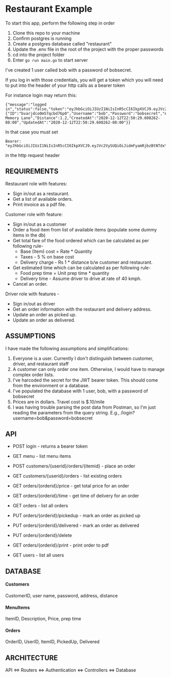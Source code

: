 # Restaurant Example

To start this app, perform the following step in order

1. Clone this repo to your machine
1. Confirm postgres is running
1. Create a postgres database called "restaurant"
1. Update the .env file in the root of the project with the proper passwords
1. cd into the project folder
1. Enter `go run main.go` to start server

I've created 1 user called bob with a password of bobsecret.

If you log in with those credentials, you will get a token which you will need to put into the header of your http calls as a bearer token

For instance login may return this:

```
{"message":"logged in","status":false,"token":"eyJhbGciOiJIUzI1NiIsInR5cCI6IkpXVCJ9.eyJVc2VySUQiOiJidmFyamRjbzBtNTdxY2JkNzZwMCIsIlVzZXJuYW1lIjoiYm9iIiwiZXhwIjoxNjEzODk4MDg2fQ.X7ukZNIO8sdVXrMFEg4s_UgZwf1JBElO_6lcfCPbSD4","user":{"ID":"bvarjdco0m57qcbd76p0","Username":"bob","Password":"bobsecret","Address":"4 Memory Lane","Distance":1.2,"CreatedAt":"2020-12-12T22:50:29.608262-08:00","UpdatedAt":"2020-12-12T22:50:29.608262-08:00"}}
```

In that case you must set

```
Bearer: "eyJhbGciOiJIUzI1NiIsInR5cCI6IkpXVCJ9.eyJVc2VySUQiOiJidmFyamRjbzBtNTdxY2JkNzZwMCIsIlVzZXJuYW1lIjoiYm9iIiwiZXhwIjoxNjEzODk4MDg2fQ.X7ukZNIO8sdVXrMFEg4s_UgZwf1JBElO_6lcfCPbSD4"
```

in the http request header

## REQUIREMENTS

Restaurant role with features:

- Sign in/out as a restaurant.
- Get a list of available orders.
- Print invoice as a pdf file.

Customer role with feature:

- Sign in/out as a customer
- Order a food item from list of available items (populate some dummy items in the db)
- Get total fare of the food ordered which can be calculated as per following rule-
  - Base (Item) cost = Rate \* Quantity
  - Taxes - 5 % on base cost
  - Delivery charge - Rs 1 \* distance b/w customer and restaurant.
- Get estimated time which can be calculated as per following rule-
  - Food prep time = Unit prep time \* quantity
  - Delivery time - Assume driver to drive at rate of 40 kmph.
- Cancel an order.

Driver role with features -

- Sign in/out as driver
- Get an order information with the restaurant and delivery address.
- Update an order as picked up.
- Update an order as delivered.

## ASSUMPTIONS

I have made the following assumptions and simplifications:

1.  Everyone is a user. Currently I don't distinguish between customer, driver, and restaurant staff
1.  A customer can only order one item. Otherwise, I would have to manage complex order lists.
1.  I've harcoded the secret for the JWT bearer token. This should come from the environment or a database.
1.  I've populated the database with 1 user, bob, with a password of bobsecret
1.  Prices are in dollars. Travel cost is $.10/mile
1.  I was having trouble parsing the post data from Postman, so I'm just reading the parameters from the query string.  E.g., /login?username=bob&password=bobsecret

## API

- POST login - returns a bearer token
- GET menu - list menu items

- POST customers/{userid}/orders/{itemid} - place an order
- GET customers/{userid}/orders - list existing orders

- GET orders/{orderid}/price - get total price for an order
- GET orders/{orderid}/time - get time of delivery for an order

- GET orders - list all orders
- PUT orders/{orderid}/pickedup - mark an order as picked up
- PUT orders/{orderid}/delivered - mark an order as delivered
- PUT orders/{orderid}/delete
- GET orders/{orderid}/print - print order to pdf

- GET users - list all users

## DATABASE

#### Customers

CustomerID, user name, password, address, distance

#### MenuItems

ItemID, Description, Price, prep time

#### Orders

OrderID, UserID, ItemID, PickedUp, Delivered

## ARCHITECTURE

API <=> Routers <=> Authentication <=> Controllers <=> Database
